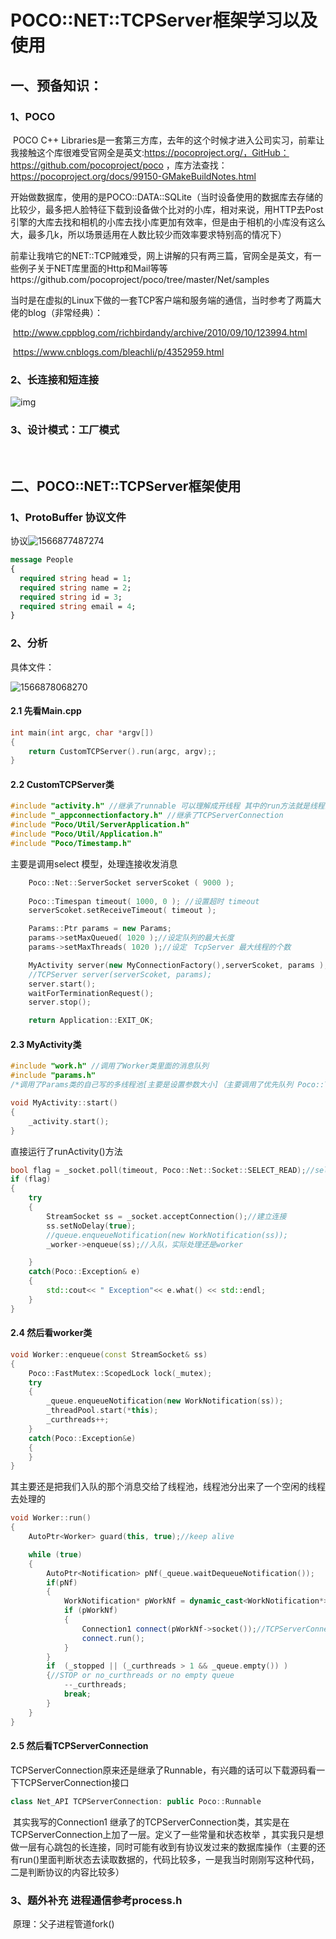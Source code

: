 

# POCO::NET::TCPServer框架学习以及使用

## 一、预备知识：

### 1、POCO

​		POCO C++ Libraries是一套第三方库，去年的这个时候才进入公司实习，前辈让我接触这个库很难受官网全是英文:https://pocoproject.org/，GitHub：https://github.com/pocoproject/poco ，库方法查找：https://pocoproject.org/docs/99150-GMakeBuildNotes.html

​		开始做数据库，使用的是POCO::DATA::SQLite（当时设备使用的数据库去存储的比较少，最多把人脸特征下载到设备做个比对的小库，相对来说，用HTTP去Post引擎的大库去找和相机的小库去找小库更加有效率，但是由于相机的小库没有这么大，最多几k，所以场景适用在人数比较少而效率要求特别高的情况下）

​		前辈让我啃它的NET::TCP贼难受，网上讲解的只有两三篇，官网全是英文，有一些例子关于NET库里面的Http和Mail等等https://github.com/pocoproject/poco/tree/master/Net/samples

​		当时是在虚拟的Linux下做的一套TCP客户端和服务端的通信，当时参考了两篇大佬的blog（非常经典）：

​				http://www.cppblog.com/richbirdandy/archive/2010/09/10/123994.html

​				https://www.cnblogs.com/bleachli/p/4352959.html

### 2、长连接和短连接

![img](C:/Users/Administrator/AppData/Local/YNote/data/527001876@qq.com/211e945a21e34e4aa0d2ca0fd416ac81/clipboard.png)

### 3、设计模式：工厂模式

​		

## 二、POCO::NET::TCPServer框架使用

### 1、ProtoBuffer 协议文件

协议![1566877487274](C:\Users\Administrator\AppData\Roaming\Typora\typora-user-images\1566877487274.png)

```protobuf
message People 
{  
  required string head = 1; 
  required string name = 2;  
  required string id = 3;  
  required string email = 4;  
}  
```



### 2、分析

具体文件：

![1566878068270](C:\Users\Administrator\AppData\Roaming\Typora\typora-user-images\1566878068270.png)

#### 2.1 先看Main.cpp

```C++
int main(int argc, char *argv[])
{
    return CustomTCPServer().run(argc, argv);;
}
```

#### 2.2 CustomTCPServer类

```C++
#include "activity.h" //继承了runnable 可以理解成开线程 其中的run方法就是线程的入口
#include "_appconnectionfactory.h" //继承了TCPServerConnection
#include "Poco/Util/ServerApplication.h"
#include "Poco/Util/Application.h"
#include "Poco/Timestamp.h"
```

主要是调用select 模型，处理连接收发消息

```C++
    Poco::Net::ServerSocket serverScoket ( 9000 );
   
    Poco::Timespan timeout( 1000, 0 ); //设置超时 timeout
    serverScoket.setReceiveTimeout( timeout );

    Params::Ptr params = new Params;
    params->setMaxQueued( 1020 );//设定队列的最大长度
    params->setMaxThreads( 1020 );//设定　TcpServer 最大线程的个数

    MyActivity server(new MyConnectionFactory(),serverScoket, params );//a thread
    //TCPServer server(serverScoket, params);
    server.start();
    waitForTerminationRequest();
    server.stop();

    return Application::EXIT_OK;
```

#### 2.3  MyActivity类

```C++
#include "work.h" //调用了Worker类里面的消息队列
#include "params.h"
/*调用了Params类的自己写的多线程池[主要是设置参数大小]（主要调用了优先队列 Poco::Thread::PRIO_NORMAL）*/
```

```C++
void MyActivity::start()
{
    _activity.start();
}
```

直接运行了runActivity()方法

```C++
bool flag = _socket.poll(timeout, Poco::Net::Socket::SELECT_READ);//select的poll
if (flag)
{
    try
    {
        StreamSocket ss = _socket.acceptConnection();//建立连接
        ss.setNoDelay(true);
        //queue.enqueueNotification(new WorkNotification(ss));
        _worker->enqueue(ss);//入队，实际处理还是worker

    }
    catch(Poco::Exception& e)
    {
        std::cout<< " Exception"<< e.what() << std::endl;
    }
}
```

#### 2.4 然后看worker类

```C++
void Worker::enqueue(const StreamSocket& ss)
{
    Poco::FastMutex::ScopedLock lock(_mutex);
    try
    {
        _queue.enqueueNotification(new WorkNotification(ss));
        _threadPool.start(*this);
        _curthreads++;
    }
    catch(Poco::Exception&e)
    {
    }
}
```

其主要还是把我们入队的那个消息交给了线程池，线程池分出来了一个空闲的线程去处理的

```C++
void Worker::run()
{
    AutoPtr<Worker> guard(this, true);//keep alive

    while (true)
    {
        AutoPtr<Notification> pNf(_queue.waitDequeueNotification());
        if(pNf)
        {
            WorkNotification* pWorkNf = dynamic_cast<WorkNotification*>(pNf.get()); //把入队的pNf 转换成 WorkNotification 类型的对象
            if (pWorkNf)
            {
                Connection1 connect(pWorkNf->socket());//TCPServerConnection
                connect.run();
            }
        }
        if  (_stopped || (_curthreads > 1 && _queue.empty()) )
        {//STOP or no_curthreads or no empty queue
            --_curthreads;
            break;
        }
    }
}
```

#### 2.5 然后看TCPServerConnection

​		TCPServerConnection原来还是继承了Runnable，有兴趣的话可以下载源码看一下TCPServerConnection接口

```C++
class Net_API TCPServerConnection: public Poco::Runnable
```

​		其实我写的Connection1 继承了的TCPServerConnection类，其实是在TCPServerConnection上加了一层。定义了一些常量和状态枚举 ，其实我只是想做一层有心跳包的长连接，同时可能有收到有协议发过来的数据库操作（主要的还有run()里面判断状态去读取数据的，代码比较多，一是我当时刚刚写这种代码，二是判断协议的内容比较多）

### 3、题外补充 进程通信参考process.h

​		原理：父子进程管道fork()
